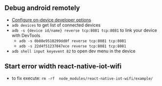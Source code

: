 ## Debug android remotely
- [Configure on-device developer options](https://developer.android.com/studio/debug/dev-options?hl=en-419)
- ``adb devices`` to get list of connected devices
- ``adb -s {device id/name} reverse tcp:8081 tcp:8081`` to link your device with DevTools
    - ``adb -s 0b08e9510299dd0f reverse tcp:8081 tcp:8081``
    - ``adb -s 22d4f51237047ece reverse tcp:8081 tcp:8081``
- ``adb shell input keyevent 82`` to open dev menu in the device


## Start error width react-native-iot-wifi
- to fix execute: ``rm -rf  node_modules/react-native-iot-wifi/example/``